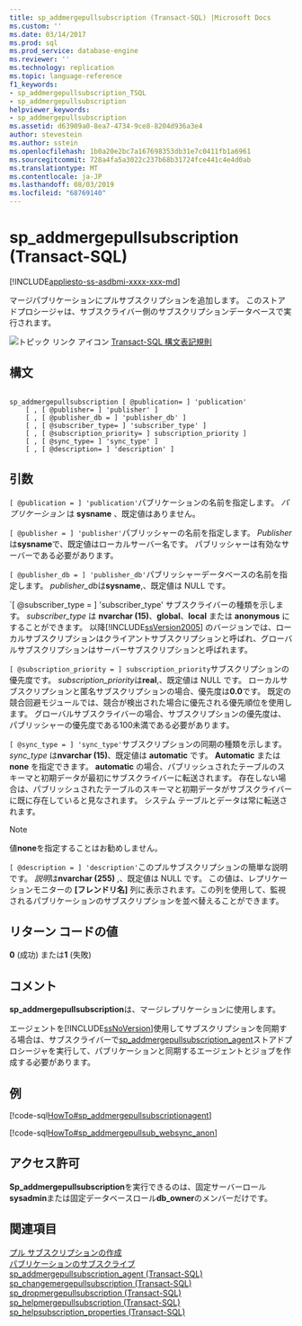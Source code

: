 ```yaml
---
title: sp_addmergepullsubscription (Transact-SQL) |Microsoft Docs
ms.custom: ''
ms.date: 03/14/2017
ms.prod: sql
ms.prod_service: database-engine
ms.reviewer: ''
ms.technology: replication
ms.topic: language-reference
f1_keywords:
- sp_addmergepullsubscription_TSQL
- sp_addmergepullsubscription
helpviewer_keywords:
- sp_addmergepullsubscription
ms.assetid: d63909a0-8ea7-4734-9ce8-8204d936a3e4
author: stevestein
ms.author: sstein
ms.openlocfilehash: 1b0a20e2bc7a167698353db31e7c0411fb1a6961
ms.sourcegitcommit: 728a4fa5a3022c237b68b31724fce441c4e4d0ab
ms.translationtype: MT
ms.contentlocale: ja-JP
ms.lasthandoff: 08/03/2019
ms.locfileid: "68769140"
---
```


# <a name="spaddmergepullsubscription-transact-sql"></a>sp_addmergepullsubscription (Transact-SQL)

[!INCLUDE[appliesto-ss-asdbmi-xxxx-xxx-md](../../includes/appliesto-ss-asdbmi-xxxx-xxx-md.md)]

  マージパブリケーションにプルサブスクリプションを追加します。 このストアドプロシージャは、サブスクライバー側のサブスクリプションデータベースで実行されます。  
  
 ![トピック リンク アイコン](../../database-engine/configure-windows/media/topic-link.gif "トピック リンク アイコン") [Transact-SQL 構文表記規則](../../t-sql/language-elements/transact-sql-syntax-conventions-transact-sql.md)  
  
## <a name="syntax"></a>構文  
  
```  
  
sp_addmergepullsubscription [ @publication= ] 'publication'   
    [ , [ @publisher= ] 'publisher' ]   
    [ , [ @publisher_db = ] 'publisher_db' ]   
    [ , [ @subscriber_type= ] 'subscriber_type' ]   
    [ , [ @subscription_priority= ] subscription_priority ]   
    [ , [ @sync_type= ] 'sync_type' ]   
    [ , [ @description= ] 'description' ]  
```  
  
## <a name="arguments"></a>引数  
`[ @publication = ] 'publication'`パブリケーションの名前を指定します。 *パブリケーション* は **sysname** 、既定値はありません。  
  
`[ @publisher = ] 'publisher'`パブリッシャーの名前を指定します。 *Publisher*は**sysname**で、既定値はローカルサーバー名です。 パブリッシャーは有効なサーバーである必要があります。  
  
`[ @publisher_db = ] 'publisher_db'`パブリッシャーデータベースの名前を指定します。 *publisher_db*は**sysname**,、既定値は NULL です。  
  
`[ @subscriber_type = ] 'subscriber_type' サブスクライバーの種類を示します。 *subscriber_type* は **nvarchar (15)**、**global**、**local** または **anonymous** にすることができます。 以降[!INCLUDE[ssVersion2005](../../includes/ssversion2005-md.md)] のバージョンでは、ローカルサブスクリプションはクライアントサブスクリプションと呼ばれ、グローバルサブスクリプションはサーバーサブスクリプションと呼ばれます。  
  
`[ @subscription_priority = ] subscription_priority`サブスクリプションの優先度です。 *subscription_priority*は**real**,、既定値は NULL です。 ローカルサブスクリプションと匿名サブスクリプションの場合、優先度は**0.0**です。 既定の競合回避モジュールでは、競合が検出された場合に優先される優先順位を使用します。 グローバルサブスクライバーの場合、サブスクリプションの優先度は、パブリッシャーの優先度である100未満である必要があります。  
  
`[ @sync_type = ] 'sync_type'`サブスクリプションの同期の種類を示します。 *sync_type* は**nvarchar (15)**、既定値は **automatic** です。 **Automatic** または **none** を指定できます。 **automatic** の場合、パブリッシュされたテーブルのスキーマと初期データが最初にサブスクライバーに転送されます。 存在しない場合は、パブリッシュされたテーブルのスキーマと初期データがサブスクライバーに既に存在していると見なされます。 システム テーブルとデータは常に転送されます。  
  
> [!NOTE]  
>  値**none**を指定することはお勧めしません。  
  
`[ @description = ] 'description'`このプルサブスクリプションの簡単な説明です。 *説明*は**nvarchar (255)** ,、既定値は NULL です。 この値は、レプリケーションモニターの **[フレンドリ名]** 列に表示されます。この列を使用して、監視されるパブリケーションのサブスクリプションを並べ替えることができます。  
  
## <a name="return-code-values"></a>リターン コードの値  
 **0** (成功) または**1** (失敗)  
  
## <a name="remarks"></a>コメント  
 **sp_addmergepullsubscription**は、マージレプリケーションに使用します。  
  
 エージェントを[!INCLUDE[ssNoVersion](../../includes/ssnoversion-md.md)]使用してサブスクリプションを同期する場合は、サブスクライバーで[sp_addmergepullsubscription_agent](../../relational-databases/system-stored-procedures/sp-addmergepullsubscription-agent-transact-sql.md)ストアドプロシージャを実行して、パブリケーションと同期するエージェントとジョブを作成する必要があります。  
  
## <a name="example"></a>例  
 [!code-sql[HowTo#sp_addmergepullsubscriptionagent](../../relational-databases/replication/codesnippet/tsql/sp-addmergepullsubscript_0_1.sql)]  
  
 [!code-sql[HowTo#sp_addmergepullsub_websync_anon](../../relational-databases/replication/codesnippet/tsql/sp-addmergepullsubscript_0_2.sql)]  
  
## <a name="permissions"></a>アクセス許可  
 **Sp_addmergepullsubscription**を実行できるのは、固定サーバーロール**sysadmin**または固定データベースロール**db_owner**のメンバーだけです。  
  
## <a name="see-also"></a>関連項目  
 [プル サブスクリプションの作成](../../relational-databases/replication/create-a-pull-subscription.md)   
 [パブリケーションのサブスクライブ](../../relational-databases/replication/subscribe-to-publications.md)   
 [sp_addmergepullsubscription_agent &#40;Transact-SQL&#41;](../../relational-databases/system-stored-procedures/sp-addmergepullsubscription-agent-transact-sql.md)   
 [sp_changemergepullsubscription &#40;Transact-SQL&#41;](../../relational-databases/system-stored-procedures/sp-changemergepullsubscription-transact-sql.md)   
 [sp_dropmergepullsubscription &#40;Transact-SQL&#41;](../../relational-databases/system-stored-procedures/sp-dropmergepullsubscription-transact-sql.md)   
 [sp_helpmergepullsubscription &#40;Transact-SQL&#41;](../../relational-databases/system-stored-procedures/sp-helpmergepullsubscription-transact-sql.md)   
 [sp_helpsubscription_properties &#40;Transact-SQL&#41;](../../relational-databases/system-stored-procedures/sp-helpsubscription-properties-transact-sql.md)  
  
  
